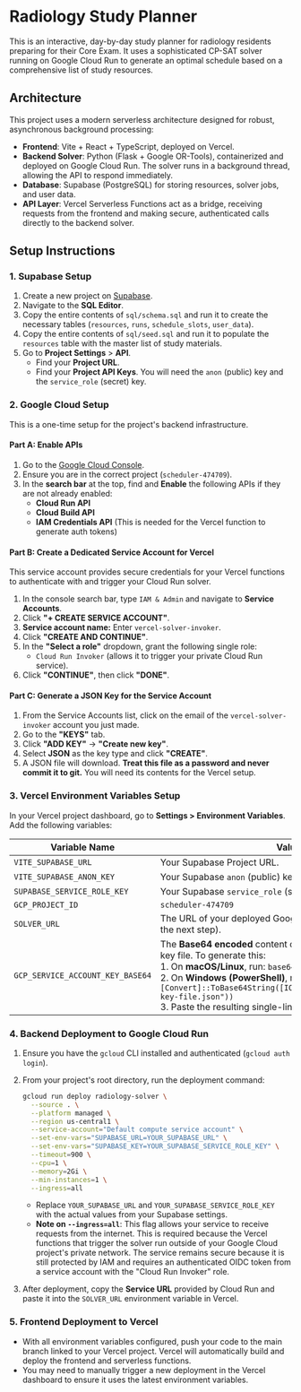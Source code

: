 # Radiology Study Planner

This is an interactive, day-by-day study planner for radiology residents preparing for their Core Exam. It uses a sophisticated CP-SAT solver running on Google Cloud Run to generate an optimal schedule based on a comprehensive list of study resources.

## Architecture

This project uses a modern serverless architecture designed for robust, asynchronous background processing:

-   **Frontend**: Vite + React + TypeScript, deployed on Vercel.
-   **Backend Solver**: Python (Flask + Google OR-Tools), containerized and deployed on Google Cloud Run. The solver runs in a background thread, allowing the API to respond immediately.
-   **Database**: Supabase (PostgreSQL) for storing resources, solver jobs, and user data.
-   **API Layer**: Vercel Serverless Functions act as a bridge, receiving requests from the frontend and making secure, authenticated calls directly to the backend solver.

## Setup Instructions

### 1. Supabase Setup

1.  Create a new project on [Supabase](https://supabase.com/).
2.  Navigate to the **SQL Editor**.
3.  Copy the entire contents of `sql/schema.sql` and run it to create the necessary tables (`resources`, `runs`, `schedule_slots`, `user_data`).
4.  Copy the entire contents of `sql/seed.sql` and run it to populate the `resources` table with the master list of study materials.
5.  Go to **Project Settings** > **API**.
    -   Find your **Project URL**.
    -   Find your **Project API Keys**. You will need the `anon` (public) key and the `service_role` (secret) key.

### 2. Google Cloud Setup

This is a one-time setup for the project's backend infrastructure.

#### Part A: Enable APIs

1.  Go to the [Google Cloud Console](https://console.cloud.google.com/).
2.  Ensure you are in the correct project (`scheduler-474709`).
3.  In the **search bar** at the top, find and **Enable** the following APIs if they are not already enabled:
    -   **Cloud Run API**
    -   **Cloud Build API**
    -   **IAM Credentials API** (This is needed for the Vercel function to generate auth tokens)

#### Part B: Create a Dedicated Service Account for Vercel

This service account provides secure credentials for your Vercel functions to authenticate with and trigger your Cloud Run solver.

1.  In the console search bar, type `IAM & Admin` and navigate to **Service Accounts**.
2.  Click **"+ CREATE SERVICE ACCOUNT"**.
3.  **Service account name:** Enter `vercel-solver-invoker`.
4.  Click **"CREATE AND CONTINUE"**.
5.  In the **"Select a role"** dropdown, grant the following single role:
    -   `Cloud Run Invoker` (allows it to trigger your private Cloud Run service).
6.  Click **"CONTINUE"**, then click **"DONE"**.

#### Part C: Generate a JSON Key for the Service Account

1.  From the Service Accounts list, click on the email of the `vercel-solver-invoker` account you just made.
2.  Go to the **"KEYS"** tab.
3.  Click **"ADD KEY"** -> **"Create new key"**.
4.  Select **JSON** as the key type and click **"CREATE"**.
5.  A JSON file will download. **Treat this file as a password and never commit it to git.** You will need its contents for the Vercel setup.

### 3. Vercel Environment Variables Setup

In your Vercel project dashboard, go to **Settings > Environment Variables**. Add the following variables:

| Variable Name                       | Value                                                                                                                                                                                                                                   |
| ----------------------------------- | --------------------------------------------------------------------------------------------------------------------------------------------------------------------------------------------------------------------------------------- |
| `VITE_SUPABASE_URL`                 | Your Supabase Project URL.                                                                                                                                                                                                              |
| `VITE_SUPABASE_ANON_KEY`            | Your Supabase `anon` (public) key.                                                                                                                                                                                                      |
| `SUPABASE_SERVICE_ROLE_KEY`         | Your Supabase `service_role` (secret) key.                                                                                                                                                                                              |
| `GCP_PROJECT_ID`                    | `scheduler-474709`                                                                                                                                                                                                                      |
| `SOLVER_URL`                        | The URL of your deployed Google Cloud Run service (from the next step).                                                                                                                                                                 |
| `GCP_SERVICE_ACCOUNT_KEY_BASE64`    | The **Base64 encoded** content of your downloaded JSON key file. To generate this: <br/> 1. On **macOS/Linux**, run: `base64 -w 0 your-key-file.json` <br/> 2. On **Windows (PowerShell)**, run: `[Convert]::ToBase64String([IO.File]::ReadAllBytes("your-key-file.json"))` <br/> 3. Paste the resulting single-line string here. |

### 4. Backend Deployment to Google Cloud Run

1.  Ensure you have the `gcloud` CLI installed and authenticated (`gcloud auth login`).
2.  From your project's root directory, run the deployment command:

    ```bash
    gcloud run deploy radiology-solver \
      --source . \
      --platform managed \
      --region us-central1 \
      --service-account="Default compute service account" \
      --set-env-vars="SUPABASE_URL=YOUR_SUPABASE_URL" \
      --set-env-vars="SUPABASE_KEY=YOUR_SUPABASE_SERVICE_ROLE_KEY" \
      --timeout=900 \
      --cpu=1 \
      --memory=2Gi \
      --min-instances=1 \
      --ingress=all
    ```
    -   Replace `YOUR_SUPABASE_URL` and `YOUR_SUPABASE_SERVICE_ROLE_KEY` with the actual values from your Supabase settings.
    -   **Note on `--ingress=all`**: This flag allows your service to receive requests from the internet. This is required because the Vercel functions that trigger the solver run outside of your Google Cloud project's private network. The service remains secure because it is still protected by IAM and requires an authenticated OIDC token from a service account with the "Cloud Run Invoker" role.

3.  After deployment, copy the **Service URL** provided by Cloud Run and paste it into the `SOLVER_URL` environment variable in Vercel.

### 5. Frontend Deployment to Vercel

-   With all environment variables configured, push your code to the main branch linked to your Vercel project. Vercel will automatically build and deploy the frontend and serverless functions.
-   You may need to manually trigger a new deployment in the Vercel dashboard to ensure it uses the latest environment variables.
